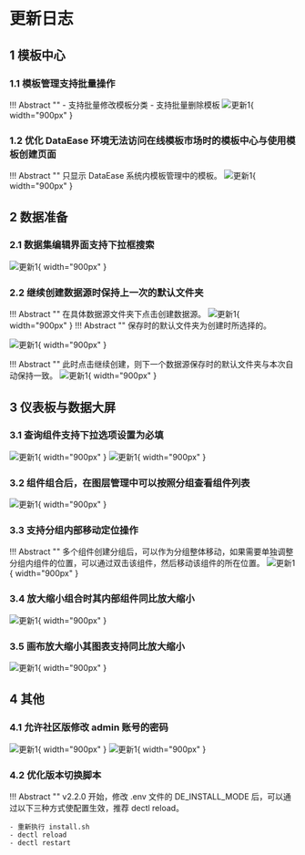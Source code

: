# 更新日志

## 1 模板中心

### 1.1 模板管理支持批量操作
!!! Abstract ""
    - 支持批量修改模板分类
    - 支持批量删除模板
![更新1](./newimg/v2-2-1.PNG){ width="900px" }

### 1.2 优化 DataEase 环境无法访问在线模板市场时的模板中心与使用模板创建页面

!!! Abstract ""
    只显示 DataEase 系统内模板管理中的模板。
![更新1](./newimg/v2-2-2.PNG){ width="900px" }

## 2 数据准备
### 2.1 数据集编辑界面支持下拉框搜索
![更新1](./newimg/v2-2-3.PNG){ width="900px" }

### 2.2 继续创建数据源时保持上一次的默认文件夹
!!! Abstract ""
    在具体数据源文件夹下点击创建数据源。
![更新1](./newimg/v2-2-4.PNG){ width="900px" }
!!! Abstract ""
    保存时的默认文件夹为创建时所选择的。

![更新1](./newimg/v2-2-5.PNG){ width="900px" }

!!! Abstract ""
    此时点击继续创建，则下一个数据源保存时的默认文件夹与本次自动保持一致。
![更新1](./newimg/v2-2-6.png){ width="900px" }

## 3 仪表板与数据大屏
### 3.1  查询组件支持下拉选项设置为必填
![更新1](./newimg/v2-2-7.png){ width="900px" }
![更新1](./newimg/v2-2-8.png){ width="900px" }
### 3.2 组件组合后，在图层管理中可以按照分组查看组件列表
![更新1](./newimg/v2-2-9.png){ width="900px" }
### 3.3 支持分组内部移动定位操作
!!! Abstract ""
    多个组件创建分组后，可以作为分组整体移动，如果需要单独调整分组内组件的位置，可以通过双击该组件，然后移动该组件的所在位置。
![更新1](./newimg/v2-2-10.gif){ width="900px" }
### 3.4 放大缩小组合时其内部组件同比放大缩小 
![更新1](./newimg/v2-2-11.gif){ width="900px" }
### 3.5 画布放大缩小其图表支持同比放大缩小
![更新1](./newimg/v2-2-12.gif){ width="900px" }

## 4 其他
### 4.1 允许社区版修改 admin 账号的密码
![更新1](./newimg/v2-2-14.png){ width="900px" }
![更新1](./newimg/v2-2-15.png){ width="900px" }
### 4.2 优化版本切换脚本
!!! Abstract ""
    v2.2.0 开始，修改 .env 文件的 DE_INSTALL_MODE 后，可以通过以下三种方式使配置生效，推荐 dectl reload。

    - 重新执行 install.sh
    - dectl reload
    - dectl restart